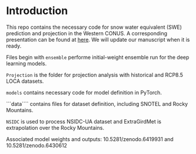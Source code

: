 # Introduction


This repo contains the necessary code for snow water equivalent (SWE) prediction and projection in the Western CONUS. A corresponding presentation can be found at [here](https://www.essoar.org/doi/abs/10.1002/essoar.10509011.1). We will update our manuscript when it is ready.  

Files begin with ```ensemble``` performe initial-weight ensemble run for the deep learning models. 

```Projection``` is the folder for projection analysis with historical and RCP8.5 LOCA datasets.  

```models``` contains necessary code for model definition in PyTorch.  

```data```` contains files for dataset definition, including SNOTEL and Rocky Mountains.

```NSIDC``` is used to process NSIDC-UA dataset and ExtraGirdMet is extrapolation over the Rocky Mountains. 


Associated model weights and outputs: 10.5281/zenodo.6419931 and 10.5281/zenodo.6430612 


